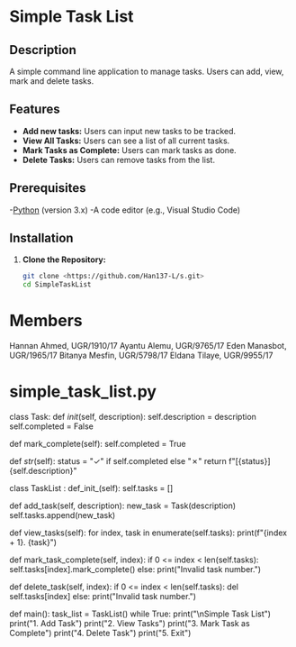 # Simple Task List

## Description
A simple command line application to manage tasks. Users can add, view, mark and delete tasks.

## Features
- **Add new tasks:** Users can input new tasks to be tracked.
- **View All Tasks:** Users can see a list of all current tasks.
- **Mark Tasks as Complete:** Users can mark tasks as done.
- **Delete Tasks:** Users can remove tasks from the list.

## Prerequisites
-[Python](https://www.python.org/downloads/) (version 3.x)
-A code editor (e.g., Visual Studio Code) 

## Installation

1. **Clone the Repository:**
   ```bash
   git clone <https://github.com/Han137-L/s.git>
   cd SimpleTaskList

# Members
Hannan Ahmed, UGR/1910/17
Ayantu Alemu, UGR/9765/17
Eden Manasbot, UGR/1965/17
Bitanya Mesfin, UGR/5798/17
Eldana Tilaye, UGR/9955/17




# simple_task_list.py

class Task:
 def _init_(self, description):
    self.description = description
    self.completed = False

 def mark_complete(self):
    self.completed = True

 def _str_(self):
    status = "✓" if self.completed else "✗"
    return f"[{status}] {self.description}"

    
class TaskList :
 def_init_(self):
    self.tasks = []

 def add_task(self, description):
     new_task = Task(description)
     self.tasks.append(new_task)

 def view_tasks(self):
     for index, task in enumerate(self.tasks):
         print(f"{index + 1}. {task}")

 def mark_task_complete(self, index):
        if 0 <= index < len(self.tasks):
            self.tasks[index].mark_complete()
        else:
            print("Invalid task number.")

 def delete_task(self, index):
        if 0 <= index < len(self.tasks):
            del self.tasks[index]
        else:
            print("Invalid task number.")

            
 def main():
    task_list = TaskList()
    while True:
        print("\nSimple Task List")
        print("1. Add Task")
        print("2. View Tasks")
        print("3. Mark Task as Complete")
        print("4. Delete Task")
        print("5. Exit")
        
                